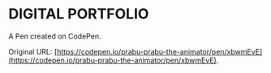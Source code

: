 # DIGITAL PORTFOLIO 

A Pen created on CodePen.

Original URL: [https://codepen.io/prabu-prabu-the-animator/pen/xbwmEvE](https://codepen.io/prabu-prabu-the-animator/pen/xbwmEvE).

